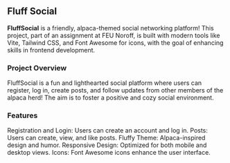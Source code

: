 ## Fluff Social
**FluffSocial** is a friendly, alpaca-themed social networking platform! This project, part of an assignment at FEU Noroff, is built with modern tools like Vite, Tailwind CSS, and Font Awesome for icons, with the goal of enhancing skills in frontend development.

### Project Overview
FluffSocial is a fun and lighthearted social platform where users can register, log in, create posts, and follow updates from other members of the alpaca herd! The aim is to foster a positive and cozy social environment.

### Features
Registration and Login: Users can create an account and log in.
Posts: Users can create, view, and like posts.
Fluffy Theme: Alpaca-inspired design and humor.
Responsive Design: Optimized for both mobile and desktop views.
Icons: Font Awesome icons enhance the user interface.
